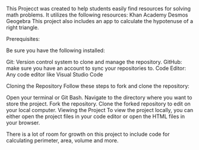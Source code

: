 This Projecct was created to help students easily find resources for solving math problems.  It utilizes the following resources:
Khan Academy
Desmos
Geogebra
This project also includes an app to calculate the hypotenuse of a right triangle.  

Prerequisites:

Be sure you have the following installed:

Git: Version control system to clone and manage the repository.
GitHub: make sure you have an account to sync your repositories to.
Code Editor: Any code editor like Visual Studio Code

Cloning the Repository
Follow these steps to fork and clone the repository:

Open your terminal or Git Bash.
Navigate to the directory where you want to store the project.
Fork the repository.
Clone the forked repository to edit on your local computer.
Viewing the Project
To view the project locally, you can either open the project files in your code editor or open the HTML files in your browser.

There is a lot of room for growth on this project to include code for calculating perimeter, area, volume and more.
